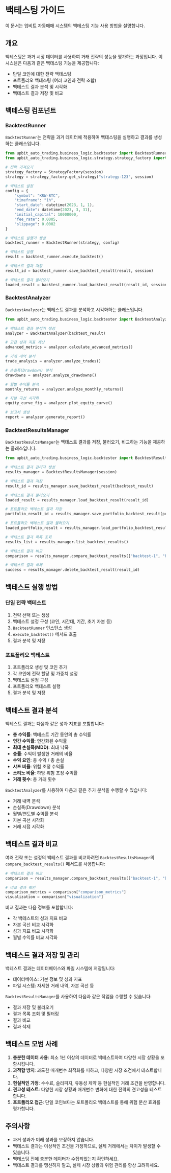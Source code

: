 # 백테스팅 가이드

이 문서는 업비트 자동매매 시스템의 백테스팅 기능 사용 방법을 설명합니다.

## 개요

백테스팅은 과거 시장 데이터를 사용하여 거래 전략의 성능을 평가하는 과정입니다. 이 시스템은 다음과 같은 백테스팅 기능을 제공합니다:

- 단일 코인에 대한 전략 백테스팅
- 포트폴리오 백테스팅 (여러 코인과 전략 조합)
- 백테스트 결과 분석 및 시각화
- 백테스트 결과 저장 및 비교

## 백테스팅 컴포넌트

### BacktestRunner

`BacktestRunner`는 전략을 과거 데이터에 적용하여 백테스팅을 실행하고 결과를 생성하는 클래스입니다.

```python
from upbit_auto_trading.business_logic.backtester import BacktestRunner
from upbit_auto_trading.business_logic.strategy.strategy_factory import StrategyFactory

# 전략 가져오기
strategy_factory = StrategyFactory(session)
strategy = strategy_factory.get_strategy("strategy-123", session)

# 백테스트 설정
config = {
    "symbol": "KRW-BTC",
    "timeframe": "1h",
    "start_date": datetime(2023, 1, 1),
    "end_date": datetime(2023, 3, 31),
    "initial_capital": 10000000,
    "fee_rate": 0.0005,
    "slippage": 0.0002
}

# 백테스트 실행기 생성
backtest_runner = BacktestRunner(strategy, config)

# 백테스트 실행
result = backtest_runner.execute_backtest()

# 백테스트 결과 저장
result_id = backtest_runner.save_backtest_result(result, session)

# 백테스트 결과 불러오기
loaded_result = backtest_runner.load_backtest_result(result_id, session)
```

### BacktestAnalyzer

`BacktestAnalyzer`는 백테스트 결과를 분석하고 시각화하는 클래스입니다.

```python
from upbit_auto_trading.business_logic.backtester import BacktestAnalyzer

# 백테스트 결과 분석기 생성
analyzer = BacktestAnalyzer(backtest_result)

# 고급 성과 지표 계산
advanced_metrics = analyzer.calculate_advanced_metrics()

# 거래 내역 분석
trade_analysis = analyzer.analyze_trades()

# 손실폭(Drawdown) 분석
drawdowns = analyzer.analyze_drawdowns()

# 월별 수익률 분석
monthly_returns = analyzer.analyze_monthly_returns()

# 자본 곡선 시각화
equity_curve_fig = analyzer.plot_equity_curve()

# 보고서 생성
report = analyzer.generate_report()
```

### BacktestResultsManager

`BacktestResultsManager`는 백테스트 결과를 저장, 불러오기, 비교하는 기능을 제공하는 클래스입니다.

```python
from upbit_auto_trading.business_logic.backtester import BacktestResultsManager

# 백테스트 결과 관리자 생성
results_manager = BacktestResultsManager(session)

# 백테스트 결과 저장
result_id = results_manager.save_backtest_result(backtest_result)

# 백테스트 결과 불러오기
loaded_result = results_manager.load_backtest_result(result_id)

# 포트폴리오 백테스트 결과 저장
portfolio_result_id = results_manager.save_portfolio_backtest_result(portfolio_backtest_result)

# 포트폴리오 백테스트 결과 불러오기
loaded_portfolio_result = results_manager.load_portfolio_backtest_result(portfolio_result_id)

# 백테스트 결과 목록 조회
results_list = results_manager.list_backtest_results()

# 백테스트 결과 비교
comparison = results_manager.compare_backtest_results(["backtest-1", "backtest-2"])

# 백테스트 결과 삭제
success = results_manager.delete_backtest_result(result_id)
```

## 백테스트 실행 방법

### 단일 전략 백테스트

1. 전략 선택 또는 생성
2. 백테스트 설정 구성 (코인, 시간대, 기간, 초기 자본 등)
3. `BacktestRunner` 인스턴스 생성
4. `execute_backtest()` 메서드 호출
5. 결과 분석 및 저장

### 포트폴리오 백테스트

1. 포트폴리오 생성 및 코인 추가
2. 각 코인에 전략 할당 및 가중치 설정
3. 백테스트 설정 구성
4. 포트폴리오 백테스트 실행
5. 결과 분석 및 저장

## 백테스트 결과 분석

백테스트 결과는 다음과 같은 성과 지표를 포함합니다:

- **총 수익률**: 백테스트 기간 동안의 총 수익률
- **연간 수익률**: 연간화된 수익률
- **최대 손실폭(MDD)**: 최대 낙폭
- **승률**: 수익이 발생한 거래의 비율
- **수익 요인**: 총 수익 / 총 손실
- **샤프 비율**: 위험 조정 수익률
- **소티노 비율**: 하방 위험 조정 수익률
- **거래 횟수**: 총 거래 횟수

`BacktestAnalyzer`를 사용하여 다음과 같은 추가 분석을 수행할 수 있습니다:

- 거래 내역 분석
- 손실폭(Drawdown) 분석
- 월별/연도별 수익률 분석
- 자본 곡선 시각화
- 거래 시점 시각화

## 백테스트 결과 비교

여러 전략 또는 설정의 백테스트 결과를 비교하려면 `BacktestResultsManager`의 `compare_backtest_results()` 메서드를 사용합니다:

```python
# 백테스트 결과 비교
comparison = results_manager.compare_backtest_results(["backtest-1", "backtest-2"])

# 비교 결과 확인
comparison_metrics = comparison["comparison_metrics"]
visualization = comparison["visualization"]
```

비교 결과는 다음 정보를 포함합니다:

- 각 백테스트의 성과 지표 비교
- 자본 곡선 비교 시각화
- 성과 지표 비교 시각화
- 월별 수익률 비교 시각화

## 백테스트 결과 저장 및 관리

백테스트 결과는 데이터베이스와 파일 시스템에 저장됩니다:

- 데이터베이스: 기본 정보 및 성과 지표
- 파일 시스템: 자세한 거래 내역, 자본 곡선 등

`BacktestResultsManager`를 사용하여 다음과 같은 작업을 수행할 수 있습니다:

- 결과 저장 및 불러오기
- 결과 목록 조회 및 필터링
- 결과 비교
- 결과 삭제

## 백테스트 모범 사례

1. **충분한 데이터 사용**: 최소 1년 이상의 데이터로 백테스트하여 다양한 시장 상황을 포함시킵니다.
2. **과적합 방지**: 과도한 매개변수 최적화를 피하고, 다양한 시장 조건에서 테스트합니다.
3. **현실적인 가정**: 수수료, 슬리피지, 유동성 제약 등 현실적인 거래 조건을 반영합니다.
4. **견고성 테스트**: 다양한 시장 상황과 매개변수 변화에 대한 전략의 견고성을 테스트합니다.
5. **포트폴리오 접근**: 단일 코인보다는 포트폴리오 백테스트를 통해 위험 분산 효과를 평가합니다.

## 주의사항

- 과거 성과가 미래 성과를 보장하지 않습니다.
- 백테스트 결과는 이상적인 조건을 가정하므로, 실제 거래에서는 차이가 발생할 수 있습니다.
- 백테스팅 전에 충분한 데이터가 수집되었는지 확인하세요.
- 백테스트 결과를 맹신하지 말고, 실제 시장 상황과 위험 관리를 항상 고려하세요.